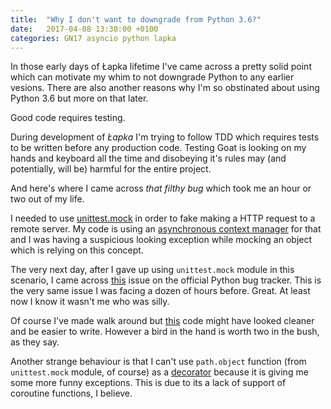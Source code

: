 ```yaml
---
title:  "Why I don't want to downgrade from Python 3.6?"
date:   2017-04-08 13:30:00 +0100
categories: GN17 asyncio python lapka
---
```


In those early days of Łapka lifetime I've came across a pretty solid point
which can motivate my whim to not downgrade Python to any earlier vesions.
There are also another reasons why I'm so obstinated about using Python 3.6
but more on that later.

Good code requires testing.

During development of _Łapka_ I'm trying to follow TDD which requires tests to
be written before any production code. Testing Goat is looking on my hands and 
keyboard all the time and disobeying it's rules may (and potentially, will be) 
harmful for the entire project.

And here's where I came across _that filthy bug_ which took me an hour or two
out of my life.

I needed to use [unittest.mock] in order to fake making a HTTP request to a 
remote server. My code is using an [asynchronous context manager] for that and 
I was having a suspicious looking exception while mocking an object which is 
relying on this concept.

The very next day, after I gave up using `unittest.mock` module in this
scenario, I came across [this](https://bugs.python.org/issue26467) issue on
the official Python bug tracker. This is the very same issue I was facing a
dozen of hours before. Great. At least now I know it wasn't me who was silly.

Of course I've made walk around but [this](https://github.com/glujan/lapka/blob/afaf61f8e444fcc4c85ccc07a42f617d18d06a5f/tests/test_fetch.py#L113-L137)
code might have looked cleaner and be easier to write. However a bird in the
hand is worth two in the bush, as they say.

Another strange behaviour is that I can't use `path.object` function (from
`unittest.mock` module, of course) as a [decorator] because it is giving me 
some more funny exceptions. This is due to its a lack of support of coroutine 
functions, I believe.

[unittest.mock]: https://docs.python.org/3.6/library/unittest.mock.html
[asynchronous context manager]: https://docs.python.org/3.6/glossary.html#term-asynchronous-context-manager
[decorator]: https://docs.python.org/3.6/glossary.html#term-decorator
